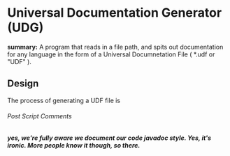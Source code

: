 # Universal Documentation Generator (UDG)
**summary:** A program that reads in a file path, and spits out documentation for any language in the form of a Universal Documnetation File ( \*.udf or "UDF" ).

## Design

The process of generating a UDF file is  



















###### Post Script Comments
***yes, we're fully aware we document our code javadoc style. Yes, it's ironic. More people know it though, so there.***
